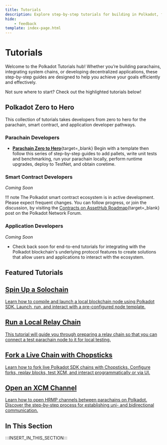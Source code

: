 ```yaml
---
title: Tutorials
description: Explore step-by-step tutorials for building in Polkadot, from parachain deployment and testing to cross-chain asset creation and XCM channel management.
hide: 
    - feedback
template: index-page.html
---
```


# Tutorials

Welcome to the Polkadot Tutorials hub! Whether you’re building parachains, integrating system chains, or developing decentralized applications, these step-by-step guides are designed to help you achieve your goals efficiently and effectively. 

Not sure where to start? Check out the highlighted tutorials below!

## Polkadot Zero to Hero 

This collection of tutorials takes developers from zero to hero for the parachain, smart contract, and application developer pathways. 

### Parachain Developers

<div class="grid cards" markdown>

- [**Parachain Zero to Hero**](/tutorials/zero-to-hero/parachain-zero-to-hero/){target=\_blank} Begin with a template then follow this series of step-by-step guides to add pallets, write unit tests and benchmarking, run your parachain locally, perform runtime upgrades, deploy to TestNet, and obtain coretime.

</div>

### Smart Contract Developers

_Coming Soon_ 

!!! note
    The Polkadot smart contract ecosystem is in active development. Please expect frequent changes. You can follow progress, or join the discussion, by visiting the [Contracts on AssetHub Roadmap](https://forum.polkadot.network/t/contracts-on-assethub-roadmap/9513/57){target=\_blank} post on the Polkadot Network Forum.

### Application Developers

_Coming Soon_

<div class=" grid cards" markdown>

- Check back soon for end-to-end tutorials for integrating with the Polkadot blockchain's underlying protocol features to create solutions that allow users and applications to interact with the ecosystem.

</div>

## Featured Tutorials

<div class="subsection-wrapper">
  <div class="card">
    <a href="/tutorials/polkadot-sdk/parachains/local-chain/launch-a-local-solochain/">
      <h2 class="title">Spin Up a Solochain</h2>
      <p class="description">Learn how to compile and launch a local blockchain node using Polkadot SDK. Launch, run, and interact with a pre-configured node template.</p>
    </a>
  </div>
    <div class="card">
    <a href="/tutorials/polkadot-sdk/parachains/connect-to-relay-chain/">
      <h2 class="title">Run a Local Relay Chain</h2>
      <p class="description">This tutorial will guide you through preparing a relay chain so that you can connect a test parachain node to it for local testing.</p>
    </a>
  </div>
    <div class="card">
    <a href="/tutorials/polkadot-sdk/testing/fork-live-chains/">
      <h2 class="title">Fork a Live Chain with Chopsticks</h2>
      <p class="description">Learn how to fork live Polkadot SDK chains with Chopsticks. Configure forks, replay blocks, test XCM, and interact programmatically or via UI.</p>
    </a>
  </div>
    <div class="card">
    <a href="/tutorials/interoperability/xcm-channels/para-to-para/">
      <h2 class="title">Open an XCM Channel</h2>
      <p class="description">Learn how to open HRMP channels between parachains on Polkadot. Discover the step-by-step process for establishing uni- and bidirectional communication.</p>
    </a>
  </div>
</div>

## In This Section

:::INSERT_IN_THIS_SECTION:::
